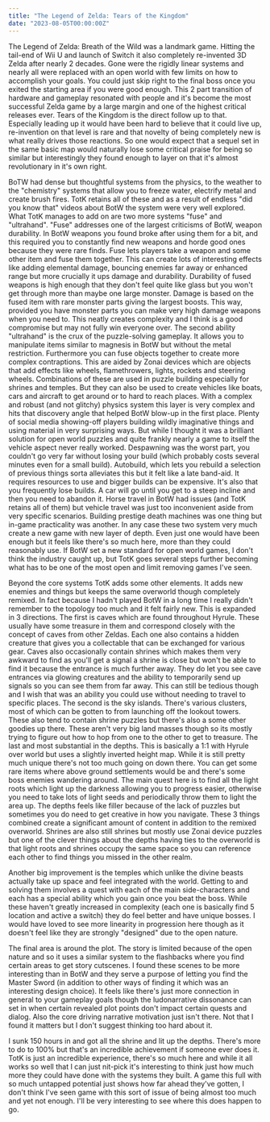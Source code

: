 ```yaml
---
title: "The Legend of Zelda: Tears of the Kingdom"
date: "2023-08-05T00:00:00Z"
---
```


The Legend of Zelda: Breath of the Wild was a landmark game.  Hitting the tail-end of Wii U and launch of Switch it also completely re-invented 3D Zelda after nearly 2 decades.  Gone were the rigidly linear systems and nearly all were replaced with an open world with few limits on how to accomplish your goals.  You could just skip right to the final boss once you exited the starting area if you were good enough.  This 2 part transition of hardware and gameplay resonated with people and it's become the most successful Zelda game by a large margin and one of the highest critical releases ever.  Tears of the Kingdom is the direct follow up to that.  Especially leading up it would have been hard to believe that it could live up, re-invention on that level is rare and that novelty of being completely new is what really drives those reactions.  So one would expect that a sequel set in the same basic map would naturally lose some critical praise for being so similar but interestingly they found enough to layer on that it's almost revolutionary in it's own right.

BoTW had dense but thoughtful systems from the physics, to the weather to the "chemistry" systems that allow you to freeze water, electrify metal and create brush fires.  TotK retains all of these and as a result of endless "did you know that" videos about BotW the system were very well explored.  What TotK manages to add on are two more systems "fuse" and "ultrahand".  "Fuse" addresses one of the largest criticisms of BotW, weapon durability.  In BotW weapons you found broke after using them for a bit, and this required you to constantly find new weapons and horde good ones because they were rare finds.  Fuse lets players take a weapon and some other item and fuse them together.  This can create lots of interesting effects like adding elemental damage, bouncing enemies far away or enhanced range but more crucially it ups damage and durability.  Durability of fused weapons is high enough that they don't feel quite like glass but you won't get through more than maybe one large monster.  Damage is based on the fused item with rare monster parts giving the largest boosts.  This way, provided you have monster parts you can make very high damage weapons when you need to.  This neatly creates complexity and I think is a good compromise but may not fully win everyone over.  The second ability "ultrahand" is the crux of the puzzle-solving gameplay.  It allows you to manipulate items similar to magnesis in BotW but without the metal restriction.  Furthermore you can fuse objects together to create more complex contraptions.  This are aided by Zonai devices which are objects that add effects like wheels, flamethrowers, lights, rockets and steering wheels.  Combinations of these are used in puzzle building especially for shrines and temples.  But they can also be used to create vehicles like boats, cars and aircraft to get around or to hard to reach places.  With a complex and robust (and not glitchy) physics system this layer is very complex and hits that discovery angle that helped BotW blow-up in the first place.  Plenty of social media showing-off players building wildly imaginative things and using material in very surprising ways.  But while I thought it was a brilliant solution for open world puzzles and quite frankly nearly a game to itself the vehicle aspect never really worked.  Despawning was the worst part, you couldn't go very far without losing your build (which probably costs several minutes even for a small build).  Autobuild, which lets you rebuild a selection of previous things sorta alleviates this but it felt like a late band-aid.  It requires resources to use and bigger builds can be expensive.  It's also that you frequently lose builds.  A car will go until you get to a steep incline and then you need to abandon it.  Horse travel in BotW had issues (and TotK retains all of them) but vehicle travel was just too inconvenient aside from very specific scenarios.  Building prestige death machines was one thing but in-game practicality was another.  In any case these two system very much create a new game with new layer of depth.  Even just one would have been enough but it feels like there's so much here, more than they could reasonably use.  If BotW set a new standard for open world games, I don't think the industry caught up, but TotK goes several steps further becoming what has to be one of the most open and limit removing games I've seen.

Beyond the core systems TotK adds some other elements.  It adds new enemies and things but keeps the same overworld though completely remixed.  In fact because I hadn't played BotW in a long time I really didn't remember to the topology too much and it felt fairly new.  This is expanded in 3 directions.  The first is caves which are found throughout Hyrule.  These usually have some treasure in them and correspond closely with the concept of caves from other Zeldas.  Each one also contains a hidden creature that gives you a collectable that can be exchanged for various gear.  Caves also occasionally contain shrines which makes them very awkward to find as you'll get a signal a shrine is close but won't be able to find it because the entrance is much further away.  They do let you see cave entrances via glowing creatures and the ability to temporarily send up signals so you can see them from far away.  This can still be tedious though and I wish that was an ability you could use without needing to travel to specific places.  The second is the sky islands.  There's various clusters, most of which can be gotten to from launching off the lookout towers.  These also tend to contain shrine puzzles but there's also a some other goodies up there.  These aren't very big land masses though so its mostly trying to figure out how to hop from one to the other to get to treasure.  The last and most substantial in the depths.  This is basically a 1:1 with Hyrule over world but uses a slightly inverted height map.  While it is still pretty much unique there's not too much going on down there.  You can get some rare items where above ground settlements would be and there's some boss enemies wandering around.  The main quest here is to find all the light roots which light up the darkness allowing you to progress easier, otherwise you need to take lots of light seeds and periodically throw them to light the area up.  The depths feels like filler because of the lack of puzzles but sometimes you do need to get creative in how you navigate.  These 3 things combined create a significant amount of content in addition to the remixed overworld.  Shrines are also still shrines but mostly use Zonai device puzzles but one of the clever things about the depths having ties to the overworld is that light roots and shrines occupy the same space so you can reference each other to find things you missed in the other realm.

Another big improvement is the temples which unlike the divine beasts actually take up space and feel integrated with the world.  Getting to and solving them involves a quest with each of the main side-characters and each has a special ability which you gain once you beat the boss.  While these haven't greatly increased in complexity (each one is basically find 5 location and active a switch) they do feel better and have unique bosses.  I would have loved to see more linearity in progression here though as it doesn't feel like they are strongly "designed" due to the open nature.

The final area is around the plot. The story is limited because of the open nature and so it uses a similar system to the flashbacks where you find certain areas to get story cutscenes.  I found these scenes to be more interesting than in BotW and they serve a purpose of letting you find the Master Sword (in addition to other ways of finding it which was an interesting design choice).  It feels like there's just more connection in general to your gameplay goals though the ludonarrative dissonance can set in when certain revealed plot points don't impact certain quests and dialog.  Also the core driving narrative motivation just isn't there.  Not that I found it matters but I don't suggest thinking too hard about it.

I sunk 150 hours in and got all the shrine and lit up the depths.  There's more to do to 100% but that's an incredible achievement if someone ever does it.  TotK is just an incredible experience, there's so much here and while it all works so well that I can just nit-pick it's interesting to think just how much more they could have done with the systems they built.  A game this full with so much untapped potential just shows how far ahead they've gotten, I don't think I've seen game with this sort of issue of being almost too much and yet not enough.  I'll be very interesting to see where this does happen to go.